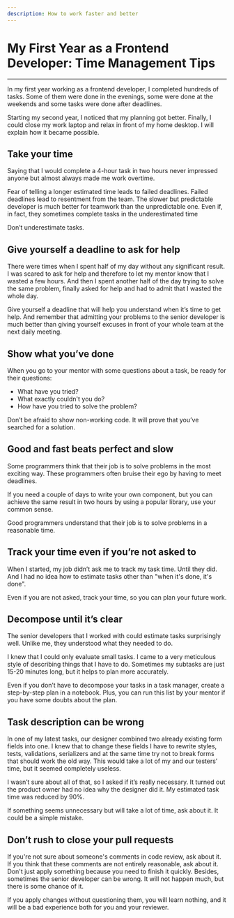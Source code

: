 ```yaml
---
description: How to work faster and better
---
```


# My First Year as a Frontend Developer: Time Management Tips
___

In my first year working as a frontend developer, I completed hundreds of tasks. Some of them were done in the evenings, some were done at the weekends and some tasks were done after deadlines.

Starting my second year, I noticed that my planning got better. Finally, I could close my work laptop and relax in front of my home desktop. I will explain how it became possible.

## Take your time

Saying that I would complete a 4-hour task in two hours never impressed anyone but almost always made me work overtime. 

Fear of telling a longer estimated time leads to failed deadlines. Failed deadlines lead to resentment from the team. The slower but predictable developer is much better for teamwork than the unpredictable one. Even if, in fact, they sometimes complete tasks in the underestimated time

Don’t underestimate tasks.

## Give yourself a deadline to ask for help

There were times when I spent half of my day without any significant result. I was scared to ask for help and therefore to let my mentor know that I wasted a few hours. And then I spent another half of the day trying to solve the same problem, finally asked for help and had to admit that I wasted the whole day.

Give yourself a deadline that will help you understand when it’s time to get help. And remember that admitting your problems to the senior developer is much better than giving yourself excuses in front of your whole team at the next daily meeting.

## Show what you’ve done

When you go to your mentor with some questions about a task, be ready for their questions:

- What have you tried?
- What exactly couldn't you do?
- How have you tried to solve the problem?

Don’t be afraid to show non-working code. It will prove that you’ve searched for a solution.

## Good and fast beats perfect and slow

Some programmers think that their job is to solve problems in the most exciting way. These programmers often bruise their ego by having to meet deadlines.

If you need a couple of days to write your own component, but you can achieve the same result in two hours by using a popular library, use your common sense.

Good programmers understand that their job is to solve problems in a reasonable time.

## Track your time even if you’re not asked to

When I started, my job didn’t ask me to track my task time. Until they did. And I had no idea how to estimate tasks other than "when it's done, it's done".

Even if you are not asked, track your time, so you can plan your future work.

## Decompose until it’s clear

The senior developers that I worked with could estimate tasks surprisingly well. Unlike me, they understood what they needed to do.

I knew that I could only evaluate small tasks. I came to a very meticulous style of describing things that I have to do. Sometimes my subtasks are just 15-20 minutes long, but it helps to  plan more accurately.

Even if you don’t have to decompose your tasks in a task manager, create a step-by-step plan in a notebook. Plus, you can run this list by your mentor if you have some doubts about the plan.

## Task description can be wrong

In one of my latest tasks, our designer combined two already existing form fields into one. I knew that to change these fields I have to rewrite styles, tests, validations, serializers and at the same time try not to break forms that should work the old way. This would take a lot of my and our testers’ time, but it seemed completely useless.

I wasn’t sure about all of that, so I asked if it’s really necessary. It turned out the product owner had no idea why the designer did it. My estimated task time was reduced by 90%.

If something seems unnecessary but will take a lot of time, ask about it. It could be a simple mistake.

## Don’t rush to close your pull requests

If you're not sure about someone's comments in code review, ask about it. If you think that these comments are not entirely reasonable, ask about it. Don't just apply something because you need to finish it quickly. Besides, sometimes the senior developer can be wrong. It will not happen much, but there is some chance of it.

If you apply changes without questioning them, you will learn nothing, and it will be a bad experience both for you and your reviewer.

